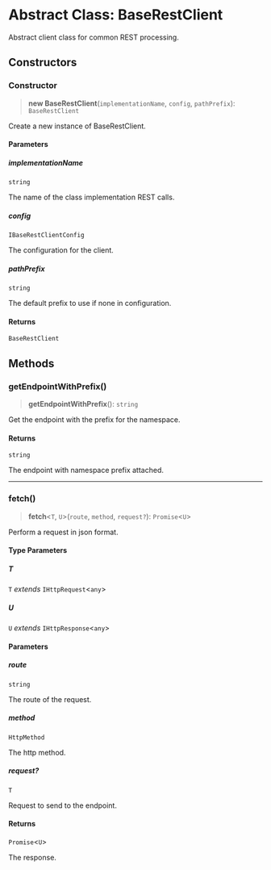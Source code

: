 # Abstract Class: BaseRestClient

Abstract client class for common REST processing.

## Constructors

### Constructor

> **new BaseRestClient**(`implementationName`, `config`, `pathPrefix`): `BaseRestClient`

Create a new instance of BaseRestClient.

#### Parameters

##### implementationName

`string`

The name of the class implementation REST calls.

##### config

`IBaseRestClientConfig`

The configuration for the client.

##### pathPrefix

`string`

The default prefix to use if none in configuration.

#### Returns

`BaseRestClient`

## Methods

### getEndpointWithPrefix()

> **getEndpointWithPrefix**(): `string`

Get the endpoint with the prefix for the namespace.

#### Returns

`string`

The endpoint with namespace prefix attached.

***

### fetch()

> **fetch**\<`T`, `U`\>(`route`, `method`, `request?`): `Promise`\<`U`\>

Perform a request in json format.

#### Type Parameters

##### T

`T` *extends* `IHttpRequest`\<`any`\>

##### U

`U` *extends* `IHttpResponse`\<`any`\>

#### Parameters

##### route

`string`

The route of the request.

##### method

`HttpMethod`

The http method.

##### request?

`T`

Request to send to the endpoint.

#### Returns

`Promise`\<`U`\>

The response.

